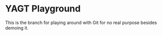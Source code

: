 # YAGT Playground

This is the branch for playing around with Git for no real purpose besides demoing it.
